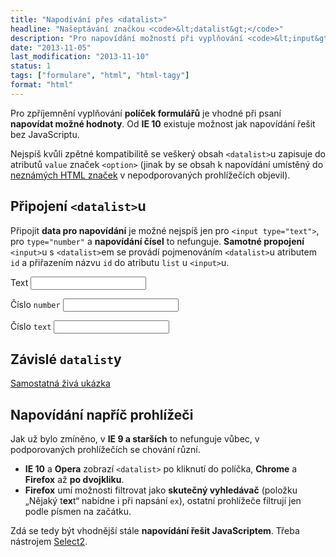 ```yaml
---
title: "Napodívání přes <datalist>"
headline: "Našeptávání značkou <code>&lt;datalist&gt;</code>"
description: "Pro napovídání možností při vyplňování <code>&lt;input&gt;</code>u lze v HTML 5 použít značku <code>&lt;datalist&gt;</code>."
date: "2013-11-05"
last_modification: "2013-11-10"
status: 1
tags: ["formulare", "html", "html-tagy"]
format: "html"
---
```


<p>Pro zpříjemnění vyplňování <b>políček formulářů</b> je vhodné při psaní <b>napovídat možné hodnoty</b>. Od <b>IE 10</b> existuje možnost jak napovídání řešit bez JavaScriptu.</p>

<p>Nejspíš kvůli zpětné kompatibilitě se veškerý obsah <code>&lt;datalist&gt;</code>u zapisuje do atributů <code>value</code> značek <code>&lt;option&gt;</code> (jinak by se obsah k napovídání umístěný do <a href="/vlastni-html-znacky">neznámých HTML značek</a> v nepodporovaných prohlížečích objevil).</p>

<h2 id="pripojeni">Připojení <code>&lt;datalist></code>u</h2>
<p>Připojit <b>data pro napovídání</b> je možné nejspíš jen pro <code>&lt;input type="text"></code>, pro <code>type="number"</code> a <b>napovídání čísel</b> to nefunguje. <b>Samotné propojení</b> <code>&lt;input></code>u s <code>&lt;datalist></code>em se provádí pojmenováním <code>&lt;datalist></code>u atributem <code>id</code> a přiřazením názvu <code>id</code> do atributu <code>list</code> u <code>&lt;input></code>u.</p>

<div class="live">
  <datalist id="clanky">
    <option value="Fixní menu při rolování">
    <option value="JavaScriptová simulace atributu ismap">
    <option value="Oříznutí dlouhého textu">
    <option value="Jak vybrat vhodnou doménu?">
    <option value="Jednoduchá galerie v CSS">
  </datalist>
  <datalist id="cisla">
    <option value="100">
    <option value="10">
    <option value="50">
  </datalist>  
  <p><label>Text <input list="clanky" type=text></label></p>
  <p><label>Číslo <code>number</code> <input list="cisla" type=number></label></p>
  <p><label>Číslo <code>text</code> <input list="cisla" type=text></label></p>
</div>

<h2 id="zavisle">Závislé <code>datalist</code>y</h2>

<p><a href="http://kod.djpw.cz/pmeb">Samostatná živá ukázka</a></p>


<h2 id="napovidani">Napovídání napříč prohlížeči</h2>
<p>Jak už bylo zmíněno, v <b>IE 9 a starších</b> to nefunguje vůbec, v podporovaných prohlížečích se chování různí.</p>

<ul>
  <li><b>IE 10</b> a <b>Opera</b> zobrazí <code>&lt;datalist></code> po kliknutí do políčka, <b>Chrome</b> a <b>Firefox</b> až <b>po dvojkliku</b>.</li>
  <li><b>Firefox</b> umí možnosti filtrovat jako <b>skutečný vyhledávač</b> (položku „Nějaký t<b>ex</b>t“ nabídne i při napsání <code>ex</code>), ostatní prohlížeče filtrují jen podle písmen na začátku.</li>
</ul>

<p>Zdá se tedy být vhodnější stále <b>napovídání řešit JavaScriptem</b>. Třeba nástrojem <a href="/vzhled-formularu#js">Select2</a>.</p>